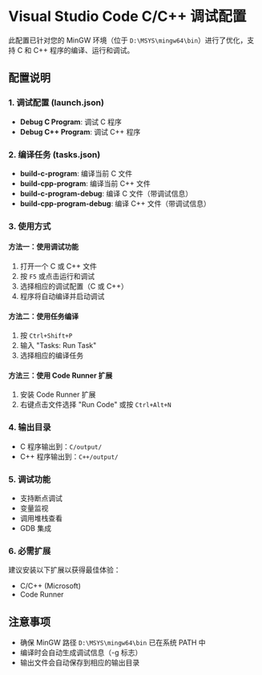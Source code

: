 # Visual Studio Code C/C++ 调试配置

此配置已针对您的 MinGW 环境（位于 `D:\MSYS\mingw64\bin`）进行了优化，支持 C 和 C++ 程序的编译、运行和调试。

## 配置说明

### 1. 调试配置 (launch.json)
- **Debug C Program**: 调试 C 程序
- **Debug C++ Program**: 调试 C++ 程序

### 2. 编译任务 (tasks.json)
- **build-c-program**: 编译当前 C 文件
- **build-cpp-program**: 编译当前 C++ 文件
- **build-c-program-debug**: 编译 C 文件（带调试信息）
- **build-cpp-program-debug**: 编译 C++ 文件（带调试信息）

### 3. 使用方式

#### 方法一：使用调试功能
1. 打开一个 C 或 C++ 文件
2. 按 `F5` 或点击运行和调试
3. 选择相应的调试配置（C 或 C++）
4. 程序将自动编译并启动调试

#### 方法二：使用任务编译
1. 按 `Ctrl+Shift+P`
2. 输入 "Tasks: Run Task"
3. 选择相应的编译任务

#### 方法三：使用 Code Runner 扩展
1. 安装 Code Runner 扩展
2. 右键点击文件选择 "Run Code" 或按 `Ctrl+Alt+N`

### 4. 输出目录
- C 程序输出到：`C/output/`
- C++ 程序输出到：`C++/output/`

### 5. 调试功能
- 支持断点调试
- 变量监视
- 调用堆栈查看
- GDB 集成

### 6. 必需扩展
建议安装以下扩展以获得最佳体验：
- C/C++ (Microsoft)
- Code Runner

## 注意事项
- 确保 MinGW 路径 `D:\MSYS\mingw64\bin` 已在系统 PATH 中
- 编译时会自动生成调试信息（-g 标志）
- 输出文件会自动保存到相应的输出目录
